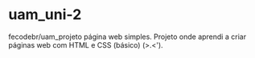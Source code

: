 # uam_uni-2
fecodebr/uam_projeto página web simples.
Projeto onde aprendi a criar páginas web com HTML e CSS (básico)
(>.<').
